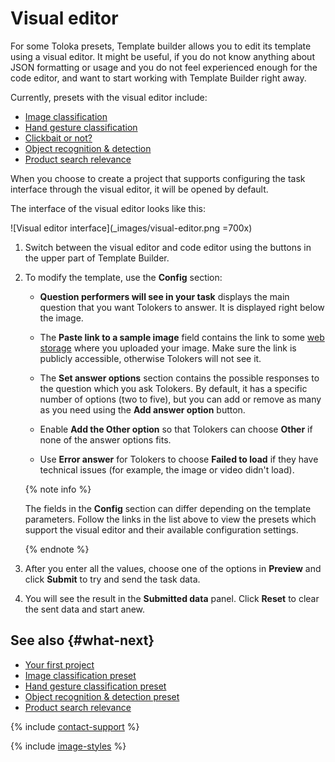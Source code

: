 # Visual editor

For some Toloka presets, Template builder allows you to edit its template using a visual editor. It might be useful, if you do not know anything about JSON formatting or usage and you do not feel experienced enough for the code editor, and want to start working with Template Builder right away.

Currently, presets with the visual editor include:

- [Image classification](https://platform.toloka.ai/requester/new/project?templateId=image_classification)
- [Hand gesture classification](https://platform.toloka.ai/requester/new/project?templateId=videoModeration)
- [Clickbait or not?](https://platform.toloka.ai/requester/new/project?templateId=checkbox_dynamic)
- [Object recognition & detection](https://platform.toloka.ai/requester/new/project?templateId=polygon)
- [Product search relevance](https://platform.toloka.ai/requester/new/project?templateId=categorize)

When you choose to create a project that supports configuring the task interface through the visual editor, it will be opened by default.

The interface of the visual editor looks like this:

![Visual editor interface](_images/visual-editor.png =700x)

1. Switch between the visual editor and code editor using the buttons in the upper part of Template Builder.

1. To modify the template, use the **Config** section:

    - **Question performers will see in your task** displays the main question that you want Tolokers to answer. It is displayed right below the image.

    - The **Paste link to a sample image** field contains the link to some [web storage](../guide/concepts/cloud-storage.md) where you uploaded your image. Make sure the link is publicly accessible, otherwise Tolokers will not see it.

    - The **Set answer options** section contains the possible responses to the question which you ask Tolokers. By default, it has a specific number of options (two to five), but you can add or remove as many as you need using the **Add answer option** button.

    - Enable **Add the Other option** so that Tolokers can choose **Other** if none of the answer options fits.

    - Use **Error answer** for Tolokers to choose **Failed to load** if they have technical issues (for example, the image or video didn't load).

    {% note info %}

    The fields in the **Config** section can differ depending on the template parameters. Follow the links in the list above to view the presets which support the visual editor and their available configuration settings.

    {% endnote %}

1. After you enter all the values, choose one of the options in **Preview** and click **Submit** to try and send the task data.

1. You will see the result in the **Submitted data** panel. Click **Reset** to clear the sent data and start anew.

## See also {#what-next}

- [Your first project](../guide/concepts/first-project.md)
- [Image classification preset](templates/image-classification.md)
- [Hand gesture classification preset](templates/video-moderation.md)
- [Object recognition & detection preset](templates/object-recognition.md)
- [Product search relevance](templates/product-search-relevance.md)

{% include [contact-support](_includes/contact-support.md) %}

{% include [image-styles](../../_includes/image-styles-internal.md) %}